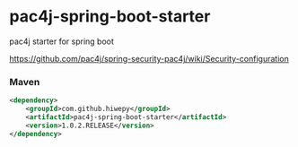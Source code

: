 # pac4j-spring-boot-starter
pac4j starter for spring boot

https://github.com/pac4j/spring-security-pac4j/wiki/Security-configuration


### Maven

``` xml
<dependency>
	<groupId>com.github.hiwepy</groupId>
	<artifactId>pac4j-spring-boot-starter</artifactId>
	<version>1.0.2.RELEASE</version>
</dependency>
```

